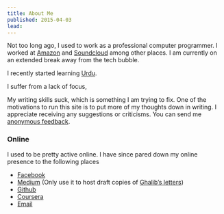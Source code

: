 ```yaml
---
title: About Me
published: 2015-04-03
lead:
---
```


Not too long ago, I used to work as a professional computer programmer. I worked at [Amazon][amazon] and [Soundcloud][soundcloud] among other places. I am currently on an extended break away from the tech bubble.

[amazon]:http://amazon.com
[soundcloud]:http://soundcloud.com
[urdu]:http://en.wikipedia.org/wiki/Urdu

I recently started learning [Urdu][urdu].

I suffer from a lack of focus,

My writing skills suck, which is something I am trying to fix. One of the motivations to run this site is to put more of my thoughts down in writing. I appreciate receiving any suggestions or criticisms. You can send me [anonymous feedback][feedback].


[feedback]: https://docs.google.com/forms/d/1JHsgl6-FXZNdBkEZSHNrGkb9gTjqooqXOM6NvmGau3c/viewform"

### Online

I used to be pretty active online. I have since pared down my online presence to the following places

* [Facebook](http://facebook.com/deepak.jois)
* [Medium](http://medium.com/@vyom) (Only use it to host draft copies of [Ghalib’s letters](http://medium.com/ghalibs-letters))
* [Github](https://github.com/deepakjois)
* [Coursera](https://www.coursera.org/user/i/18f53ce500df704d6150043a05f6daa8)
* [Email](mailto:deepak.jois@gmail.com)

